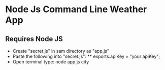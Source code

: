 # Node Js Command Line Weather App
## Requires Node JS

* Create "secret.js" in sam directory as "app.js"
* Paste the following into "secret.js":
** exports.apiKey = "your apiKey";
* Open terminal type: node app.js city
